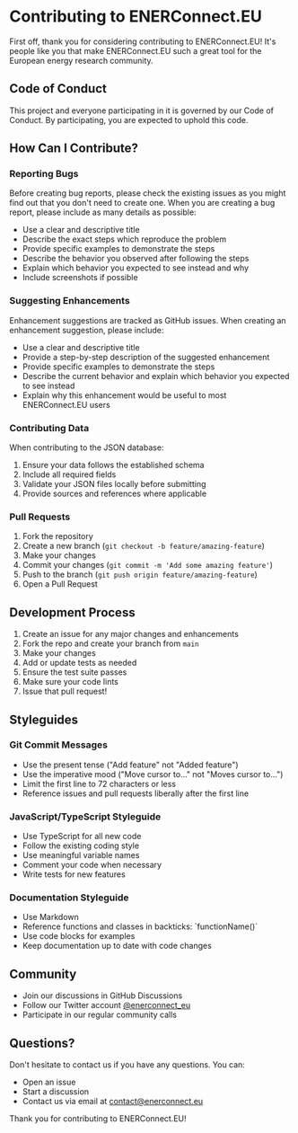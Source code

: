 # Contributing to ENERConnect.EU

First off, thank you for considering contributing to ENERConnect.EU! It's people like you that make ENERConnect.EU such a great tool for the European energy research community.

## Code of Conduct

This project and everyone participating in it is governed by our Code of Conduct. By participating, you are expected to uphold this code.

## How Can I Contribute?

### Reporting Bugs

Before creating bug reports, please check the existing issues as you might find out that you don't need to create one. When you are creating a bug report, please include as many details as possible:

* Use a clear and descriptive title
* Describe the exact steps which reproduce the problem
* Provide specific examples to demonstrate the steps
* Describe the behavior you observed after following the steps
* Explain which behavior you expected to see instead and why
* Include screenshots if possible

### Suggesting Enhancements

Enhancement suggestions are tracked as GitHub issues. When creating an enhancement suggestion, please include:

* Use a clear and descriptive title
* Provide a step-by-step description of the suggested enhancement
* Provide specific examples to demonstrate the steps
* Describe the current behavior and explain which behavior you expected to see instead
* Explain why this enhancement would be useful to most ENERConnect.EU users

### Contributing Data

When contributing to the JSON database:

1. Ensure your data follows the established schema
2. Include all required fields
3. Validate your JSON files locally before submitting
4. Provide sources and references where applicable

### Pull Requests

1. Fork the repository
2. Create a new branch (`git checkout -b feature/amazing-feature`)
3. Make your changes
4. Commit your changes (`git commit -m 'Add some amazing feature'`)
5. Push to the branch (`git push origin feature/amazing-feature`)
6. Open a Pull Request

## Development Process

1. Create an issue for any major changes and enhancements
2. Fork the repo and create your branch from `main`
3. Make your changes
4. Add or update tests as needed
5. Ensure the test suite passes
6. Make sure your code lints
7. Issue that pull request!

## Styleguides

### Git Commit Messages

* Use the present tense ("Add feature" not "Added feature")
* Use the imperative mood ("Move cursor to..." not "Moves cursor to...")
* Limit the first line to 72 characters or less
* Reference issues and pull requests liberally after the first line

### JavaScript/TypeScript Styleguide

* Use TypeScript for all new code
* Follow the existing coding style
* Use meaningful variable names
* Comment your code when necessary
* Write tests for new features

### Documentation Styleguide

* Use Markdown
* Reference functions and classes in backticks: \`functionName()\`
* Use code blocks for examples
* Keep documentation up to date with code changes

## Community

* Join our discussions in GitHub Discussions
* Follow our Twitter account [@enerconnect_eu](https://twitter.com/enerconnect_eu)
* Participate in our regular community calls

## Questions?

Don't hesitate to contact us if you have any questions. You can:

* Open an issue
* Start a discussion
* Contact us via email at contact@enerconnect.eu

Thank you for contributing to ENERConnect.EU!
